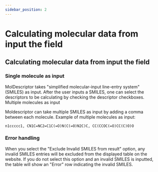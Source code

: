```yaml
---
sidebar_position: 2
---
```


# Calculating molecular data from input the field

## Calculating molecular data from input the field

### Single molecule as input

MolDescriptor takes "simplified molecular-input line-entry system" (SMILES) as input. After the user inputs a SMILES, one can select the descriptors to be calculating by checking the descriptor checkboxes.
Multiple molecules as input

Moldescriptor can take multiple SMILES as input by adding a comma between each molecule. Example of multiple molecules as input:

`n1ccccc1, CN1C=NC2=C1C(=O)N(C(=O)N2C)C, CC(CCOC(=O)CC(C)O)O`


### Error handling

When you select the "Exclude Invalid SMILES from result" option, any invalid SMILES entries will be excluded from the displayed table on the website. If you do not select this option and an invalid SMILES is inputted, the table will show an "Error" row indicating the invalid SMILES. 